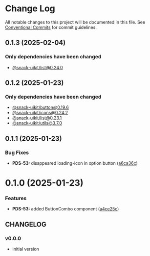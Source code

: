 # Change Log

All notable changes to this project will be documented in this file.
See [Conventional Commits](https://conventionalcommits.org) for commit guidelines.

## 0.1.3 (2025-02-04)

### Only dependencies have been changed
* [@snack-uikit/list@0.24.0](https://github.com/cloud-ru-tech/snack-uikit/blob/master/packages/list/CHANGELOG.md)





## 0.1.2 (2025-01-23)

### Only dependencies have been changed
* [@snack-uikit/button@0.19.6](https://github.com/cloud-ru-tech/snack-uikit/blob/master/packages/button/CHANGELOG.md)
* [@snack-uikit/icons@0.24.2](https://github.com/cloud-ru-tech/snack-uikit/blob/master/packages/icons/CHANGELOG.md)
* [@snack-uikit/list@0.23.1](https://github.com/cloud-ru-tech/snack-uikit/blob/master/packages/list/CHANGELOG.md)
* [@snack-uikit/utils@3.7.0](https://github.com/cloud-ru-tech/snack-uikit/blob/master/packages/utils/CHANGELOG.md)





## 0.1.1 (2025-01-23)


### Bug Fixes

* **PDS-53:** disappeared loading-icon in option button ([a6ca36c](https://github.com/cloud-ru-tech/snack-uikit/commit/a6ca36c7042cd01809b3cff7252c801412b68ea8))





# 0.1.0 (2025-01-23)


### Features

* **PDS-53:** added ButtonCombo component ([a4ce25c](https://github.com/cloud-ru-tech/snack-uikit/commit/a4ce25c0f79120002445188413355f9b75e13159))





## CHANGELOG

### v0.0.0

- Initial version

